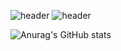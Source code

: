

![header](https://capsule-render.vercel.app/api?type=transparent&color=auto&height=150&section=header&text=Fahrizalvianaz&fontSize=100)
![header](https://capsule-render.vercel.app/api?type=transparent&color=auto&height=50&section=header&text=Fahrizalvianaz&fontSize=50&fontAlign=70)



![Anurag's GitHub stats](https://github-readme-stats.vercel.app/api?username=fahrizalvianaz&show_icons=true&theme=radical)

<!--
**fahrizalvianaz/fahrizalvianaz** is a ✨ _special_ ✨ repository because its `README.md` (this file) appears on your GitHub profile.

Here are some ideas to get you started:

- 🔭 I’m currently working on ...
- 🌱 I’m currently learning ...
- 👯 I’m looking to collaborate on ...
- 🤔 I’m looking for help with ...
- 💬 Ask me about ...
- 📫 How to reach me: ...
- 😄 Pronouns: ...
- ⚡ Fun fact: ...
-->

